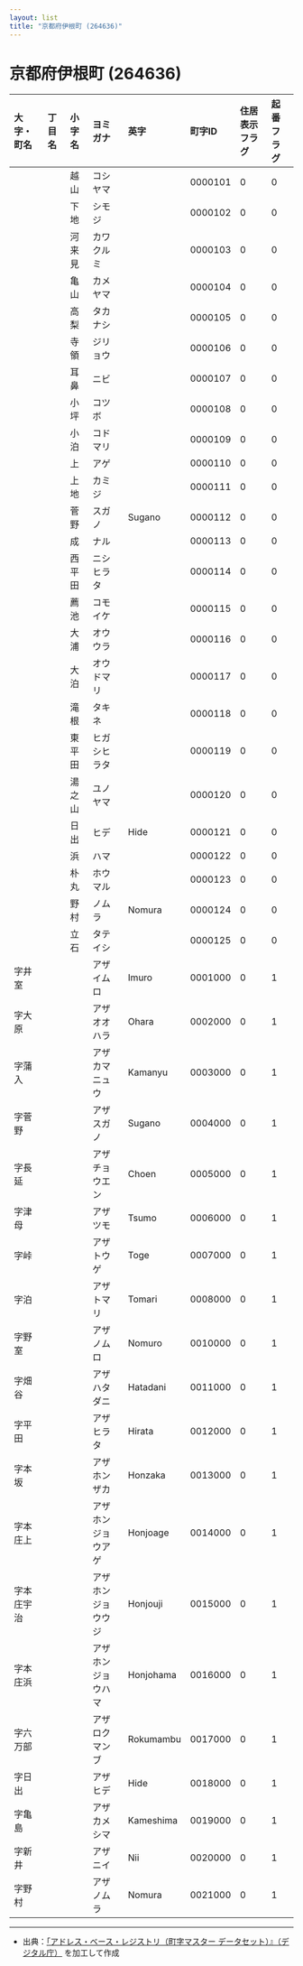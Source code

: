 ```yaml
---
layout: list
title: "京都府伊根町 (264636)"
---
```


# 京都府伊根町 (264636)

| 大字・町名 | 丁目名 | 小字名 | ヨミガナ | 英字 | 町字ID | 住居表示フラグ | 起番フラグ |
|:---|:---|:---|:---|:---|:---|:---|:---|
|  |  | 越山 |   コシヤマ |  | 0000101 | 0 | 0 |
|  |  | 下地 |   シモジ |  | 0000102 | 0 | 0 |
|  |  | 河来見 |   カワクルミ |  | 0000103 | 0 | 0 |
|  |  | 亀山 |   カメヤマ |  | 0000104 | 0 | 0 |
|  |  | 高梨 |   タカナシ |  | 0000105 | 0 | 0 |
|  |  | 寺領 |   ジリョウ |  | 0000106 | 0 | 0 |
|  |  | 耳鼻 |   ニビ |  | 0000107 | 0 | 0 |
|  |  | 小坪 |   コツボ |  | 0000108 | 0 | 0 |
|  |  | 小泊 |   コドマリ |  | 0000109 | 0 | 0 |
|  |  | 上 |   アゲ |  | 0000110 | 0 | 0 |
|  |  | 上地 |   カミジ |  | 0000111 | 0 | 0 |
|  |  | 菅野 |   スガノ | Sugano | 0000112 | 0 | 0 |
|  |  | 成 |   ナル |  | 0000113 | 0 | 0 |
|  |  | 西平田 |   ニシヒラタ |  | 0000114 | 0 | 0 |
|  |  | 薦池 |   コモイケ |  | 0000115 | 0 | 0 |
|  |  | 大浦 |   オウウラ |  | 0000116 | 0 | 0 |
|  |  | 大泊 |   オウドマリ |  | 0000117 | 0 | 0 |
|  |  | 滝根 |   タキネ |  | 0000118 | 0 | 0 |
|  |  | 東平田 |   ヒガシヒラタ |  | 0000119 | 0 | 0 |
|  |  | 湯之山 |   ユノヤマ |  | 0000120 | 0 | 0 |
|  |  | 日出 |   ヒデ | Hide | 0000121 | 0 | 0 |
|  |  | 浜 |   ハマ |  | 0000122 | 0 | 0 |
|  |  | 朴丸 |   ホウマル |  | 0000123 | 0 | 0 |
|  |  | 野村 |   ノムラ | Nomura | 0000124 | 0 | 0 |
|  |  | 立石 |   タテイシ |  | 0000125 | 0 | 0 |
| 字井室 |  |  | アザイムロ   | Imuro | 0001000 | 0 | 1 |
| 字大原 |  |  | アザオオハラ   | Ohara | 0002000 | 0 | 1 |
| 字蒲入 |  |  | アザカマニュウ   | Kamanyu | 0003000 | 0 | 1 |
| 字菅野 |  |  | アザスガノ   | Sugano | 0004000 | 0 | 1 |
| 字長延 |  |  | アザチョウエン   | Choen | 0005000 | 0 | 1 |
| 字津母 |  |  | アザツモ   | Tsumo | 0006000 | 0 | 1 |
| 字峠 |  |  | アザトウゲ   | Toge | 0007000 | 0 | 1 |
| 字泊 |  |  | アザトマリ   | Tomari | 0008000 | 0 | 1 |
| 字野室 |  |  | アザノムロ   | Nomuro | 0010000 | 0 | 1 |
| 字畑谷 |  |  | アザハタダニ   | Hatadani | 0011000 | 0 | 1 |
| 字平田 |  |  | アザヒラタ   | Hirata | 0012000 | 0 | 1 |
| 字本坂 |  |  | アザホンザカ   | Honzaka | 0013000 | 0 | 1 |
| 字本庄上 |  |  | アザホンジョウアゲ   | Honjoage | 0014000 | 0 | 1 |
| 字本庄宇治 |  |  | アザホンジョウウジ   | Honjouji | 0015000 | 0 | 1 |
| 字本庄浜 |  |  | アザホンジョウハマ   | Honjohama | 0016000 | 0 | 1 |
| 字六万部 |  |  | アザロクマンブ   | Rokumambu | 0017000 | 0 | 1 |
| 字日出 |  |  | アザヒデ   | Hide | 0018000 | 0 | 1 |
| 字亀島 |  |  | アザカメシマ   | Kameshima | 0019000 | 0 | 1 |
| 字新井 |  |  | アザニイ   | Nii | 0020000 | 0 | 1 |
| 字野村 |  |  | アザノムラ   | Nomura | 0021000 | 0 | 1 |

---

- 出典：[「アドレス・ベース・レジストリ（町字マスター データセット）』（デジタル庁）](https://www.digital.go.jp/policies/base_registry_address/) を加工して作成